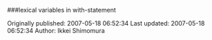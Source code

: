 ###lexical variables in with-statement

Originally published: 2007-05-18 06:52:34
Last updated: 2007-05-18 06:52:34
Author: Ikkei Shimomura

